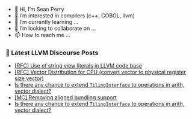 - 👋 Hi, I’m Sean Perry
- 👀 I’m interested in compilers (c++, COBOL, llvm)
- 🌱 I’m currently learning ...
- 💞️ I’m looking to collaborate on ...
- 📫 How to reach me ...

<!---
s66perry/s66perry is a ✨ special ✨ repository because its `README.md` (this file) appears on your GitHub profile.
You can click the Preview link to take a look at your changes.
--->
### 📕 Latest LLVM Discourse Posts

<!-- DISCOURSE-LLVM:START -->
- [[RFC] Use of string view literals in LLVM code base](https://discourse.llvm.org/t/rfc-use-of-string-view-literals-in-llvm-code-base/79550#post_7)
- [[RFC] Vector Distribution for CPU &lpar;convert vector to physical register size vector&rpar;](https://discourse.llvm.org/t/rfc-vector-distribution-for-cpu-convert-vector-to-physical-register-size-vector/79260#post_5)
- [Is there any chance to extend `TilingInterface` to operations in arith, vector dialect?](https://discourse.llvm.org/t/is-there-any-chance-to-extend-tilinginterface-to-operations-in-arith-vector-dialect/79406#post_4)
- [[MC] Removing aligned bundling support](https://discourse.llvm.org/t/mc-removing-aligned-bundling-support/79518#post_5)
- [Is there any chance to extend `TilingInterface` to operations in arith, vector dialect?](https://discourse.llvm.org/t/is-there-any-chance-to-extend-tilinginterface-to-operations-in-arith-vector-dialect/79406#post_3)
<!-- DISCOURSE-LLVM:END -->
